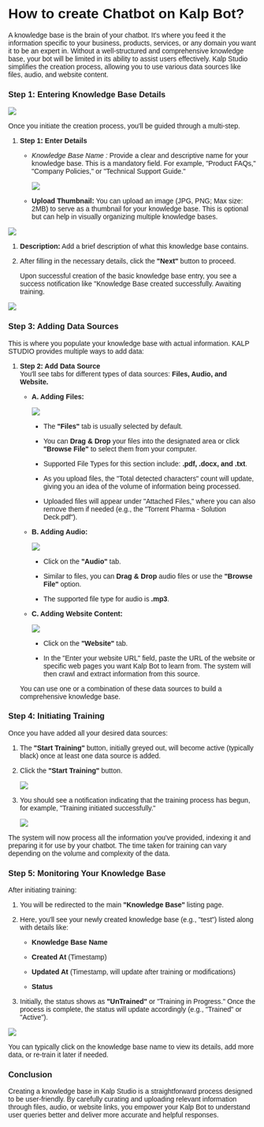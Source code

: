 <style>  body { font-family: "Source Sans 3", sans-serif!important; }</style>

<link  href="https://fonts.googleapis.com/css2?family=Source+Sans+3:ital,wght@0,200..900;1,200..900&display=swap"  rel="stylesheet">  <link  rel="stylesheet"  href="https://fonts.googleapis.com/icon?family=Material+Icons">

# How to create Chatbot on Kalp Bot?

A knowledge base is the brain of your chatbot. It's where you feed it the information specific to your business, products, services, or any domain you want it to be an expert in. Without a well-structured and comprehensive knowledge base, your bot will be limited in its ability to assist users effectively. Kalp Studio simplifies the creation process, allowing you to use various data sources like files, audio, and website content.

### Step 1: Entering Knowledge Base Details

![](https://docs-images-kalp-studio.s3.ap-south-1.amazonaws.com/Kalpbot/createchatbot/chat1.png)

Once you initiate the creation process, you'll be guided through a multi-step.

1.  **Step 1: Enter Details**
    
    -   _Knowledge Base Name :_ Provide a clear and descriptive name for your knowledge base. This is a mandatory field. For example, "Product FAQs," "Company Policies," or "Technical Support Guide."  
          
        
        ![](https://docs-images-kalp-studio.s3.ap-south-1.amazonaws.com/Kalpbot/createchatbot/chat2.png)
        
    -   **Upload Thumbnail:** You can upload an image (JPG, PNG; Max size: 2MB) to serve as a thumbnail for your knowledge base. This is optional but can help in visually organizing multiple knowledge bases.
        


![](https://docs-images-kalp-studio.s3.ap-south-1.amazonaws.com/Kalpbot/createchatbot/chat3.png)

1.  **Description:** Add a brief description of what this knowledge base contains.
    
2.  After filling in the necessary details, click the **"Next"** button to proceed.
    
    Upon successful creation of the basic knowledge base entry, you see a success notification like "Knowledge Base created successfully. Awaiting training.
    


![](https://docs-images-kalp-studio.s3.ap-south-1.amazonaws.com/Kalpbot/createchatbot/chat4.png)

### Step 3: Adding Data Sources

This is where you populate your knowledge base with actual information. KALP STUDIO provides multiple ways to add data:

1.  **Step 2: Add Data Source**  
    You'll see tabs for different types of data sources: **Files, Audio, and Website.**
    
    -   **A. Adding Files:**  
          
                
        ![](https://docs-images-kalp-studio.s3.ap-south-1.amazonaws.com/Kalpbot/createchatbot/chat5.png)
        
        -   The **"Files"** tab is usually selected by default.
            
        -   You can **Drag & Drop** your files into the designated area or click **"Browse File"** to select them from your computer.
            
        -   Supported File Types for this section include: **.pdf, .docx, and .txt**.
            
        -   As you upload files, the "Total detected characters" count will update, giving you an idea of the volume of information being processed.
            
        -   Uploaded files will appear under "Attached Files," where you can also remove them if needed (e.g., the "Torrent Pharma - Solution Deck.pdf").
            
    -   **B. Adding Audio:**  
          
                
        ![](https://docs-images-kalp-studio.s3.ap-south-1.amazonaws.com/Kalpbot/createchatbot/chat6.png)
        
        -   Click on the **"Audio"** tab.
            
        -   Similar to files, you can **Drag & Drop** audio files or use the **"Browse File"** option.
            
        -   The supported file type for audio is **.mp3**.
            
    -   **C. Adding Website Content:**  
          
                
        ![](https://docs-images-kalp-studio.s3.ap-south-1.amazonaws.com/Kalpbot/createchatbot/chat7.png)
        
        -   Click on the **"Website"** tab.
            
        -   In the "Enter your website URL" field, paste the URL of the website or specific web pages you want Kalp Bot to learn from. The system will then crawl and extract information from this source.
            
    
    You can use one or a combination of these data sources to build a comprehensive knowledge base.
    

### Step 4: Initiating Training

Once you have added all your desired data sources:

1.  The **"Start Training"** button, initially greyed out, will become active (typically black) once at least one data source is added.
    
2.  Click the **"Start Training"** button.  
      
    
    
    ![](https://docs-images-kalp-studio.s3.ap-south-1.amazonaws.com/Kalpbot/createchatbot/chat8.png)
    
3.  You should see a notification indicating that the training process has begun, for example, "Training initiated successfully."  
      
        
    ![](https://docs-images-kalp-studio.s3.ap-south-1.amazonaws.com/Kalpbot/createchatbot/chat9.png)
    

The system will now process all the information you've provided, indexing it and preparing it for use by your chatbot. The time taken for training can vary depending on the volume and complexity of the data.

### Step 5: Monitoring Your Knowledge Base

After initiating training:

1.  You will be redirected to the main **"Knowledge Base"** listing page.
    
2.  Here, you'll see your newly created knowledge base (e.g., "test") listed along with details like:
    
    -   **Knowledge Base Name**
        
    -   **Created At** (Timestamp)
        
    -   **Updated At** (Timestamp, will update after training or modifications)
        
    -   **Status**
        
3.  Initially, the status shows as **"UnTrained"** or "Training in Progress." Once the process is complete, the status will update accordingly (e.g., "Trained" or "Active").
    

![](https://docs-images-kalp-studio.s3.ap-south-1.amazonaws.com/Kalpbot/createchatbot/chat10.png)

You can typically click on the knowledge base name to view its details, add more data, or re-train it later if needed.

### Conclusion

Creating a knowledge base in Kalp Studio is a straightforward process designed to be user-friendly. By carefully curating and uploading relevant information through files, audio, or website links, you empower your Kalp Bot to understand user queries better and deliver more accurate and helpful responses.